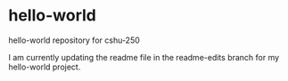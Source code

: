 # hello-world
hello-world repository for cshu-250

I am currently updating the readme file in the readme-edits branch for my hello-world project.
